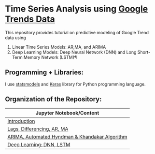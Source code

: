 # Time Series Analysis using [Google Trends Data](https://trends.google.com/trends/?geo=GB)

This repository provides tutorial on predictive modeling of Google Trend data using
1. Linear Time Series Models: AR,MA, and ARIMA
2. Deep Learning Models: Deep Neural Network (DNN) and Long Short-Term Memory Network (LSTM)¶



## Programming + Libraries:
I use [statsmodels](https://www.statsmodels.org/stable/index.html) and [Keras](https://keras.io/) library for Python programming language.

## Organization of the Repository:

| Jupyter Notebook/Content |
|---|
|  [Introduction](https://github.com/minyoungrho/TimeSeriesAnalysis/blob/master/lectures/Introduction.ipynb)  |
| [Lags, Differencing, AR, MA](https://github.com/minyoungrho/TimeSeriesAnalysis/blob/master/lectures/Lags%2C%20Differencing%2C%20AR%2C%20and%20MA.ipynb)|
| [ARIMA, Automated Hyndman & Khandakar Algorithm](https://github.com/minyoungrho/TimeSeriesAnalysis/blob/master/lectures/ARIMA.ipynb)|
| [Deep Learning: DNN, LSTM](https://github.com/minyoungrho/TimeSeriesAnalysis/blob/master/lectures/DeepLearning.ipynb) |
